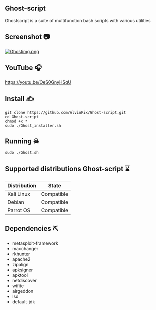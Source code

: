 ## Ghost-script

Ghostscript is a suite of multifunction bash scripts with various utilities

## Screenshot 📷

[![Ghostimg.png](https://i.postimg.cc/yxWgxCQ4/Ghostimg.png)](https://postimg.cc/fSnTqpQB)

## YouTube 🎧

https://youtu.be/OeS0GnyHSqU

## Install ✍

```
git clone https://github.com/AlvinPix/Ghost-script.git
cd Ghost-script
chmod +x *
sudo ./Ghost_installer.sh
```
## Running ☠

```
sudo ./Ghost.sh
```
## Supported distributions Ghost-script ⌛

| Distribution |   State       |
|--------------|---------------| 
| Kali Linux   | Compatible    |
| Debian       | Compatible    |
| Parrot OS    | Compatible    |

## Dependencies ⛏

- metasploit-framework
- macchanger
- rkhunter
- apache2
- zipalign 
- apksigner 
- apktool 
- netdiscover
- wifite
- airgeddon
- lsd 
- default-jdk
